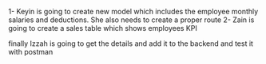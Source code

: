 1- Keyin is going to create new model which includes the employee monthly salaries and deductions. She also needs to create a proper route
2- Zain is going to create a sales table which shows employees KPI

finally Izzah is going to get the details and add it to the backend and test it with postman